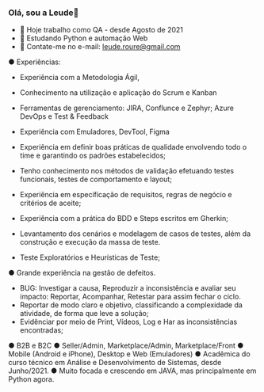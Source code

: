 ### Olá, sou a Leude👋

- 🔭 Hoje trabalho como QA - desde Agosto de 2021
- 🌱 Estudando Python e automação Web
- 💬 Contate-me no e-mail: leude.roure@gmail.com

● Experiências:

 - Experiência com a Metodologia Ágil, 
 - Conhecimento na utilização e aplicação do Scrum e Kanban 
 - Ferramentas de gerenciamento:  JIRA, Conflunce e Zephyr;  Azure DevOps e Test & Feedback
 - Experiência com Emuladores, DevTool, Figma

 - Experiência em definir boas práticas de qualidade envolvendo todo o time e garantindo os padrões estabelecidos;
 - Tenho conhecimento nos métodos de validação efetuando testes funcionais, testes de comportamento e layout;
 - Experiência em especificação de requisitos, regras de negócio e critérios de aceite; 
 - Experiência com a prática do BDD e Steps escritos em Gherkin;
 - Levantamento dos cenários e modelagem de casos de testes, além da construção e execução da massa de teste. 
 - Teste Exploratórios e Heurísticas de Teste; 

● Grande experiência na gestão de defeitos.
 - BUG: Investigar a causa, Reproduzir a inconsistência e avaliar seu impacto: Reportar, Acompanhar, Retestar para assim fechar o ciclo. 
 - Reportar de modo claro e objetivo, classificando a complexidade da atividade, de forma que leve a solução; 
 - Evidênciar por meio de Print, Vídeos, Log e Har as inconsistências encontradas;

● B2B e B2C
● Seller/Admin, Marketplace/Admin, Marketplace/Front
● Mobile (Android e iPhone), Desktop e Web (Emuladores)
● Acadêmica do curso técnico em Análise e Desenvolvimento de Sistemas, desde Junho/2021.
● Muito focada e crescendo em JAVA, mas principalmente em Python agora.
